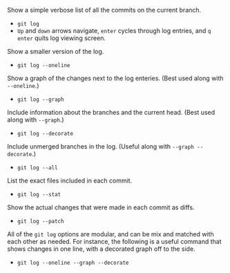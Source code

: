 Show a simple verbose list of all the commits on the current branch.
* `git log`
* `Up` and `down` arrows navigate, `enter` cycles through log entries, and `q enter` quits log viewing screen.

Show a smaller version of the log.
* `git log --oneline`

Show a graph of the changes next to the log enteries. (Best used along with `--oneline`.)
* `git log --graph`

Include information about the branches and the current head. (Best used along with `--graph`.)
* `git log --decorate`

Include unmerged branches in the log. (Useful along with `--graph --decorate`.)
* `git log --all`

List the exact files included in each commit.
* `git log --stat` 

Show the actual changes that were made in each commit as diffs.
* `git log --patch`

All of the `git log` options are modular, and can be mix and matched with each other as needed. For instance, the following is a useful command that shows changes in one line, with a decorated graph off to the side.
* `git log --oneline --graph --decorate`